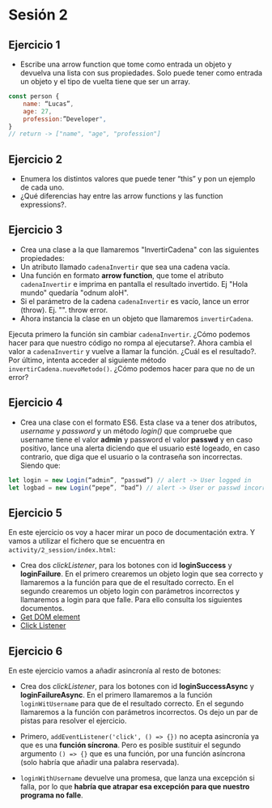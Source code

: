 # Sesión 2

## Ejercicio 1

* Escribe una arrow function que tome como entrada un objeto y devuelva una lista con sus propiedades. Solo puede tener como entrada un objeto y el tipo de vuelta tiene que ser un array.

```javascript
const person {
    name: “Lucas”,
    age: 27,
    profession:”Developer",
}
// return -> ["name", "age", "profession"] 
```

## Ejercicio 2

* Enumera los distintos valores que puede tener “this” y pon un ejemplo de cada uno.
* ¿Qué diferencias hay entre las arrow functions y las function expressions?.

## Ejercicio 3

* Crea una clase a la que llamaremos "InvertirCadena" con las siguientes propiedades:
* Un atributo llamado `cadenaInvertir` que sea una cadena vacía.
* Una función en formato **arrow function**, que tome el atributo `cadenaInvertir` e imprima en pantalla el resultado invertido. Ej "Hola mundo" quedaría "odnum aloH".
* Si el parámetro de la cadena `cadenaInvertir` es vacío, lance un error (throw). Ej. "". throw error.
* Ahora instancia la clase en un objeto que llamaremos `invertirCadena`.

Ejecuta primero la función sin cambiar `cadenaInvertir`. ¿Cómo podemos hacer para que nuestro código no rompa al ejecutarse?. Ahora cambia el valor a `cadenaInvertir` y vuelve a llamar la función. ¿Cuál es el resultado?. Por último, intenta acceder al siguiente método `invertirCadena.nuevoMetodo()`. ¿Cómo podemos hacer para que no de un error?

## Ejercicio 4

* Crea una clase con el formato ES6. Esta clase va a tener dos atributos, *username* y *password* y un método *login()* que compruebe que username tiene el valor **admin** y password el valor **passwd** y en caso positivo, lance una alerta diciendo que el usuario esté logeado, en caso contrario, que diga que el usuario o la contraseña son incorrectas. Siendo que:

```javascript
let login = new Login(“admin”, “passwd”) // alert -> User logged in
let logbad = new Login(“pepe”, “bad”) // alert -> User or passwd incorrect
```

## Ejercicio 5

En este ejercicio os voy a hacer mirar un poco de documentación extra. Y vamos a utilizar el fichero que se encuentra en `activity/2_session/index.html`:

* Crea dos *clickListener*, para los botones con id **loginSuccess** y **loginFailure**. En el primero crearemos un objeto login que sea correcto y llamaremos a la función para que de el resultado correcto. En el segundo crearemos un objeto login con parámetros incorrectos y llamaremos a login para que falle. Para ello consulta los siguientes documentos.
* [Get DOM element](https://developer.mozilla.org/en-US/docs/Web/API/Document/getElementById)
* [Click Listener](https://developer.mozilla.org/en-US/docs/Web/API/Element/click_event)

## Ejercicio 6

En este ejercicio vamos a añadir asincronía al resto de botones:

* Crea dos *clickListener*, para los botones con id **loginSuccessAsync** y **loginFailureAsync**. En el primero llamaremos a la función `loginWitUsername` para que de el resultado correcto. En el segundo llamaremos a la función con parámetros incorrectos. Os dejo un par de pistas para resolver el ejercicio.

* Primero, `addEventListener('click', () => {})` no acepta asincronía ya que es una **función síncrona**. Pero es posible sustituir el segundo argumento `() => {}` que es una función, por una función asíncrona (solo habría que añadir una palabra reservada).

* `loginWithUsername` devuelve una promesa, que lanza una excepción si falla, por lo que **habría que atrapar esa excepción para que nuestro programa no falle**.
